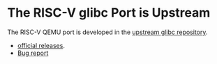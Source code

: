 # The RISC-V glibc Port is Upstream

The RISC-V QEMU port is developed in the [upstream glibc repository](https://sourceware.org/git/?p=glibc.git).

- [official releases](https://ftp.gnu.org/gnu/glibc/).
- [Bug report](https://www.gnu.org/software/libc/bugs.html)
